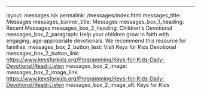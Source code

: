 ---
layout: messages.njk
permalink: /messages/index.html
messages_title: Messages
messages_banner_title: Messages
messages_box_1_heading: Recent Messages
messages_box_2_heading: Children's Devotional
messages_box_2_paragraph: Help your children grow in faith with engaging, age-appropriate devotionals. We recommend this resource for families.
messages_box_2_button_text: Visit Keys for Kids Devotional
messages_box_2_button_link: https://www.keysforkids.org/Programming/Keys-for-Kids-Daily-Devotional/Read-Listen
messages_box_2_image:
messages_box_2_image_link: https://www.keysforkids.org/Programming/Keys-for-Kids-Daily-Devotional/Read-Listen
messages_box_2_image_alt: Keys for Kids